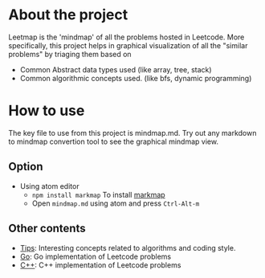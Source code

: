 # About the project
Leetmap is the 'mindmap' of all the problems hosted in Leetcode. More specifically, this project helps in graphical visualization of all the "similar problems" by triaging them based on  
  - Common Abstract data types used (like array, tree, stack)
  - Common algorithmic concepts used. (like bfs, dynamic programming)

# How to use
The key file to use from this project is mindmap.md. Try out any markdown to mindmap convertion tool to see the graphical mindmap view.

## Option
  - Using atom editor
    - ```npm install markmap``` To install [markmap](https://github.com/dundalek/markmap)
    - Open ```mindmap.md``` using atom and press ```Ctrl-Alt-m```


## Other contents
  - [Tips](Tips.md): Interesting concepts related to algorithms and coding style.
  - [Go](Go/): Go implementation of Leetcode problems
  - [C++](C++/): C++ implementation of Leetcode problems   
